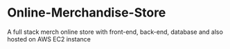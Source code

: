 # Online-Merchandise-Store
A full stack merch online store with front-end, back-end, database and also hosted on AWS EC2 instance
